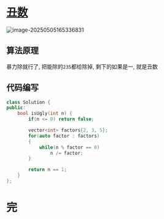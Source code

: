 # [丑数](https://leetcode.cn/problems/ugly-number/)

![image-20250505165336831](https://md-wind.oss-cn-nanjing.aliyuncs.com/md/20250505165336882.png)

## 算法原理

暴力除就行了, 把能除的`235`都给除掉, 剩下的如果是一, 就是丑数

## 代码编写

```cpp
class Solution {
public:
    bool isUgly(int n) {
        if(n <= 0) return false;

        vector<int> factors{2, 3, 5};
        for(auto factor : factors)
        {
            while(n % factor == 0)
                n /= factor;
        }

        return n == 1;
    }
};
```

# 完